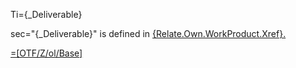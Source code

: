 Ti={_Deliverable}

sec="{_Deliverable}" is defined in <a href="#Relate.Own.WorkProduct.Sec" class="xref">{Relate.Own.WorkProduct.Xref}.

=[OTF/Z/ol/Base]
